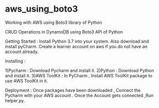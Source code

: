 # aws_using_boto3
Working with AWS using Boto3 library of Python

CRUD Operations in DynamoDB using Boto3 API of Python


Getting Started : Install Python 3.7 into your system. Also download and install pyCharm. Create a learner account on aws if you do not have an account already.

Installing :

1)Pycharm : Download Pycharm and install it. 2)Python : Download Python and install it.  3)AWS ToolKit : In PyCharm , Install AWS ToolKit package to use AWS ToolKit in it.

Deployment :
Once packages have been downloaded , Connect the Pycharm with your AWS account . Once the Account gets connected ,Run helper.py.
